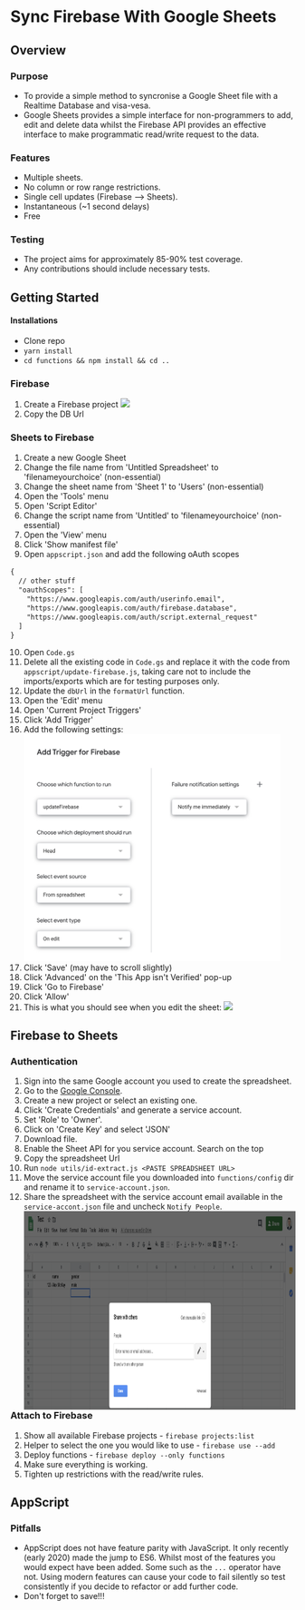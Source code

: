 # Sync Firebase With Google Sheets

## Overview

### Purpose

- To provide a simple method to syncronise a Google Sheet file with a Realtime Database and visa-vesa.
- Google Sheets provides a simple interface for non-programmers to add, edit and delete data whilst the Firebase API provides an effective interface to make programmatic read/write request to the data.

### Features

- Multiple sheets.
- No column or row range restrictions.
- Single cell updates (Firebase --> Sheets).
- Instantaneous (~1 second delays)
- Free

### Testing

- The project aims for approximately 85-90% test coverage.
- Any contributions should include necessary tests.

## Getting Started

#### Installations

- Clone repo
- `yarn install`
- `cd functions && npm install && cd ..`

### Firebase

1. Create a Firebase project
   <img height="350px" src="docs/create-firebase.gif" />
2. Copy the DB Url

### Sheets to Firebase

1. Create a new Google Sheet
2. Change the file name from 'Untitled Spreadsheet' to 'filenameyourchoice' (non-essential)
3. Change the sheet name from 'Sheet 1' to 'Users' (non-essential)
4. Open the 'Tools' menu
5. Open 'Script Editor'
6. Change the script name from 'Untitled' to 'filenameyourchoice' (non-essential)
7. Open the 'View' menu
8. Click 'Show manifest file'
9. Open `appscript.json` and add the following oAuth scopes

```jsonc
{
  // other stuff
  "oauthScopes": [
    "https://www.googleapis.com/auth/userinfo.email",
    "https://www.googleapis.com/auth/firebase.database",
    "https://www.googleapis.com/auth/script.external_request"
  ]
}
```

10. Open `Code.gs`
11. Delete all the existing code in `Code.gs` and replace it with the code from `appscript/update-firebase.js`, taking care not to include the imports/exports which are for testing purposes only.
12. Update the `dbUrl` in the `formatUrl` function.
13. Open the 'Edit' menu
14. Open 'Current Project Triggers'
15. Click 'Add Trigger'
16. Add the following settings:
    <img display="block" height="400px" src="docs/add-trigger.png" />
17. Click 'Save' (may have to scroll slightly)
18. Click 'Advanced' on the 'This App isn't Verified' pop-up
19. Click 'Go to Firebase'
20. Click 'Allow'
21. This is what you should see when you edit the sheet:
    <img display="block" height="400px" src="docs/sheet-to-firebase.gif" />

## Firebase to Sheets

### Authentication

1. Sign into the same Google account you used to create the spreadsheet.
2. Go to the [Google Console](https://console.cloud.google.com/).
3. Create a new project or select an existing one.
4. Click 'Create Credentials' and generate a service account.
5. Set 'Role' to 'Owner'. 
6. Click on 'Create Key' and select 'JSON'
7. Download file.
7. Enable the Sheet API for you service account. Search on the top
8. Copy the spreadsheet Url
9. Run `node utils/id-extract.js <PASTE SPREADSHEET URL>`
10. Move the service account file you downloaded into `functions/config` dir and rename it to `service-account.json`.
11. Share the spreadsheet with the service account email available in the `service-accont.json` file and uncheck `Notify People`.
    <img align="left" height="350px" src="docs/share-sheet.png" />

### Attach to Firebase

1. Show all available Firebase projects - `firebase projects:list`
2. Helper to select the one you would like to use - `firebase use --add`
3. Deploy functions - `firebase deploy --only functions`
4. Make sure everything is working.
5. Tighten up restrictions with the read/write rules.

## AppScript

### Pitfalls

- AppScript does not have feature parity with JavaScript. It only recently (early 2020) made the jump to ES6. Whilst most of the features you would expect have been added. Some such as the `...` operator have not. Using modern features can cause your code to fail silently so test consistently if you decide to refactor or add further code.
- Don't forget to save!!!
